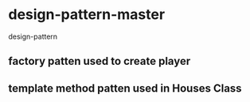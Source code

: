 # design-pattern-master
design-pattern
## factory patten used to create player
## template method patten used in Houses Class
